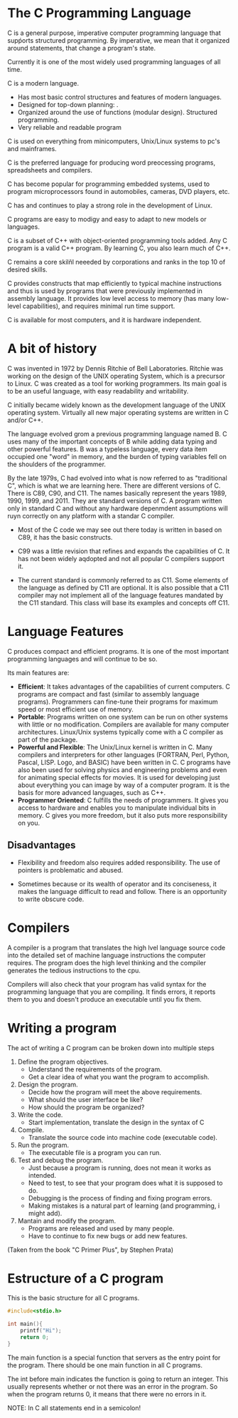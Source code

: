 # The C Programming Language
C is a general purpose, imperative computer programming language that supṕorts structured programming. By imperative, we mean that it organized around statements, that change a program's state.

Currently it is one of the most widely used programming languages of all time.

C is a modern language.
- Has most basic control structures and features of modern languages.
- Designed for top-down planning: .
- Organized around the use of functions (modular design). Structured programming.
- Very reliable and readable program

C is used on everything from minicomputers, Unix/Linux systems to pc's and mainframes.

C is the preferred language for producing word preocessing programs, spreadsheets and compilers.

C has become popular for programming embedded systems, used to program microprocessors found in automobiles, cameras, DVD players, etc.

C has and continues to play a strong role in the development of Linux.

C programs are easy to modigy and easy to adapt to new models or languages.

C is a subset of C++ with object-oriented programming tools added. Any C program is a  valid C++ program. By learning C, you also learn much of C++.

C remains a core skilñl neeeded by corporations and ranks in the top 10 of desired skills.

C provides constructs that map efficiently to typical machine instructions and thus is used by programs that were previously implemented in assembly language. It provides low level access to memory (has many low-level capabilities), and requires minimal run time support.

C is available for most computers, and it is hardware independent.

# A bit of history
C was invented in 1972 by Dennis Ritchie of Bell Laboratories. Ritchie was working on the design of the UNIX operating System, which is a precursor to Linux.
C was created as a tool for working programmers. Its main goal is to be an useful language, with easy readability and writability.

C initially became widely known as the development language of the UNIX operating system. Virtually all new major operating systems are written in C and/or C++.

The language evolved grom a previous programming language named B. C uses many of the important concepts of B while adding data typing and other powerful features. B was a typeless language, every data item occupied one "word" in memory, and the burden of typing variables fell on the shoulders of the programmer.

By the late 1979s, C had evolved into what is now referred to as "traditional C", which is what we are learning here. There are different versions of C. There is C89, C90, and C11. The names basically represent the years 1989, 1990, 1999, and 2011. They are standard versions of C. A program written only in standard C and without any hardware depenmdent assumptions will ruyn correctly on any platform with a standar C compiler. 

- Most of the C code we may see out there today is written in based on C89, it has the basic constructs.

- C99 was a little revision that refines and expands the capabilities of C. It has not been widely aqdopted and not all popular C compilers support it.

- The current standard is commonly referred to as C11. Some elements of the language as defined by C11 are optional. It is also possible that a C11 compiler may not implement all of the language features mandated by the C11 standard. This class will base its examples and concepts off C11.

# Language Features
C produces compact and efficient programs. It is one of the most important programming languages and will continue to be so.

Its main features are:
- **Efficient**: It takes advantages of the capabilities of current computers. C programs are compact and fast (similar to assembly language programs). Programmers can fine-tune their programs for maximum speed or most efficient use of memory.
- **Portable**: Programs written on one system can be run on other systems with little or no modification. Compilers are available for many computer architectures. Linux/Unix systems typically come with a C compiler as part of the package.
- **Powerful and Flexible**: The Unix/Linux kernel is written in C. Many compilers and interpreters for other languages (FORTRAN, Perl, Python, Pascal, LISP. Logo, and BASIC) have been written in C.
C programs have also been used for solving physics and engineering problems and even for animating special effects for movies. It is used for developing just about everything you can image by way of a computer program. It is the basis for more advanced languages, such as C++.
- **Programmer Oriented**: C fulfills the needs of programmers. It gives you access to hardware and enables you to manipulate individual bits in memory. C gives you more freedom, but it also puts more responsibility on you.

## Disadvantages
- Flexibility and freedom also requires added responsibility. The use of pointers is problematic and abused.

- Sometimes because or its wealth of operator and its conciseness, it makes the language difficult to read and follow. There is an opportunity to write obscure code.

# Compilers
A compiler is a program that translates the high lvel language source code into the detailed set of machine language instructions the computer requires. The program does the high level thinking and the compiler generates the tedious instructions to the cpu.

Compilers will also check that your program has valid syntax for the programming language that you are compiling. It finds errors, it reports them to you and doesn't produce an executable until you fix them.

# Writing a program
The act of writing a C program can be broken down into multiple steps

1. Define the program objectives.
    - Understand the requirements of the program.
    - Get a clear idea of what you want the program to accomplish.
2. Design the program.
    - Decide how the program will meet the above requirements.
    - What should the user interface be like?
    - How should the program be organized?
3. Write the code.
    - Start implementation, translate the design in the syntax of C
4. Compile.
    - Translate the source code into machine code (executable code).
5. Run the program.
    - The executable file is a program you can run.
6. Test and debug the program.
    - Just because a program is running, does not mean it works as intended.
    - Need to test, to see that your program does what it is supposed to do.
    - Debugging is the process of finding and fixing program errors.
    - Making mistakes is a natural part of learning (and programming, i might add).
7. Mantain and modify the program.
    - Programs are released and used by many people.
    - Have to continue to fix new bugs or add new features.

(Taken from the book "C Primer Plus", by Stephen Prata)


# Estructure of a C program
This is the basic structure for all C programs.

~~~c
#include<stdio.h>

int main(){
    printf("Hi");
    return 0;
}

~~~

The main function is a special function that servers as the entry point for the program. There should be one main function in all C programs. 

The int before main indicates the function is going to return an integer. This usually represents whether or not there was an error in the program. So when the program returns 0, it means that there were no errors in it.

NOTE: In C all statements end in a semicolon!

